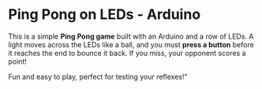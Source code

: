 # Ping Pong on LEDs - Arduino  

This is a simple **Ping Pong game** built with an Arduino and a row of LEDs. A light moves across the LEDs like a ball, and you must **press a button** before it reaches the end to bounce it back. If you miss, your opponent scores a point!  

Fun and easy to play, perfect for testing your reflexes!" 
